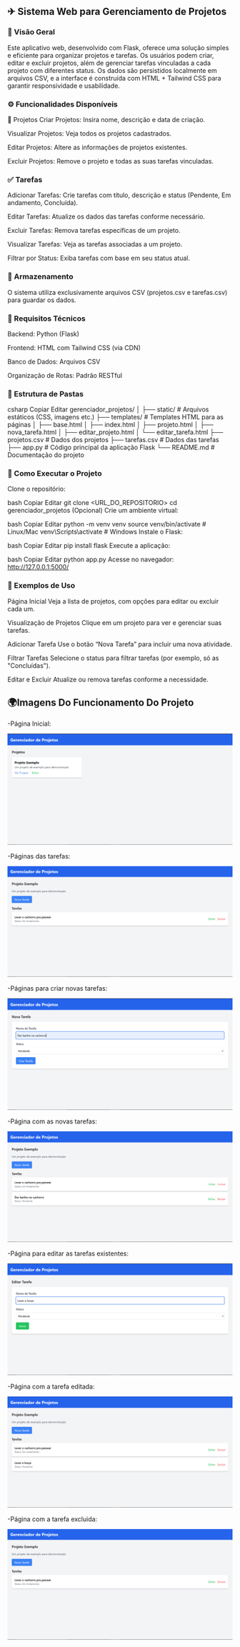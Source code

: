 ## ✈ Sistema Web para Gerenciamento de Projetos
### 📌 Visão Geral

Este aplicativo web, desenvolvido com Flask, oferece uma solução simples e eficiente para organizar projetos e tarefas. Os usuários podem criar, editar e excluir projetos, além de gerenciar tarefas vinculadas a cada projeto com diferentes status. Os dados são persistidos localmente em arquivos CSV, e a interface é construída com HTML + Tailwind CSS para garantir responsividade e usabilidade.

### ⚙ Funcionalidades Disponíveis
📁 Projetos
Criar Projetos: Insira nome, descrição e data de criação.

Visualizar Projetos: Veja todos os projetos cadastrados.

Editar Projetos: Altere as informações de projetos existentes.

Excluir Projetos: Remove o projeto e todas as suas tarefas vinculadas.

### ✅ Tarefas
Adicionar Tarefas: Crie tarefas com título, descrição e status (Pendente, Em andamento, Concluída).

Editar Tarefas: Atualize os dados das tarefas conforme necessário.

Excluir Tarefas: Remova tarefas específicas de um projeto.

Visualizar Tarefas: Veja as tarefas associadas a um projeto.

Filtrar por Status: Exiba tarefas com base em seu status atual.


### 💾 Armazenamento
O sistema utiliza exclusivamente arquivos CSV (projetos.csv e tarefas.csv) para guardar os dados.

### 🧰 Requisitos Técnicos
Backend: Python (Flask)

Frontend: HTML com Tailwind CSS (via CDN)

Banco de Dados: Arquivos CSV

Organização de Rotas: Padrão RESTful

### 📁 Estrutura de Pastas
csharp
Copiar
Editar
gerenciador_projetos/
│
├── static/                   # Arquivos estáticos (CSS, imagens etc.)
├── templates/                # Templates HTML para as páginas
│   ├── base.html
│   ├── index.html
│   ├── projeto.html
│   ├── nova_tarefa.html
│   ├── editar_projeto.html
│   └── editar_tarefa.html
├── projetos.csv              # Dados dos projetos
├── tarefas.csv               # Dados das tarefas
├── app.py                    # Código principal da aplicação Flask
└── README.md                 # Documentação do projeto

### 🚀 Como Executar o Projeto
Clone o repositório:

bash
Copiar
Editar
git clone <URL_DO_REPOSITORIO>
cd gerenciador_projetos
(Opcional) Crie um ambiente virtual:

bash
Copiar
Editar
python -m venv venv
source venv/bin/activate  # Linux/Mac
venv\Scripts\activate     # Windows
Instale o Flask:

bash
Copiar
Editar
pip install flask
Execute a aplicação:

bash
Copiar
Editar
python app.py
Acesse no navegador:
http://127.0.0.1:5000/

### 🧪 Exemplos de Uso
Página Inicial
Veja a lista de projetos, com opções para editar ou excluir cada um.

Visualização de Projetos
Clique em um projeto para ver e gerenciar suas tarefas.

Adicionar Tarefa
Use o botão “Nova Tarefa” para incluir uma nova atividade.

Filtrar Tarefas
Selecione o status para filtrar tarefas (por exemplo, só as "Concluídas").

Editar e Excluir
Atualize ou remova tarefas conforme a necessidade.


## 🌍Imagens Do Funcionamento Do Projeto

-Página Inicial:

![1.png](https://github.com/pjaneri300/RECUPERA--O-FLASK/blob/main/static/img/1.png)

-Páginas das tarefas:

![6.png](https://github.com/pjaneri300/RECUPERA--O-FLASK/blob/main/static/img/2.png)

-Páginas para criar novas tarefas:

![2.png](https://github.com/pjaneri300/RECUPERA--O-FLASK/blob/main/static/img/3.png)

-Página com as novas tarefas:

![3.png](https://github.com/pjaneri300/RECUPERA--O-FLASK/blob/main/static/img/4.png)

-Página para editar as tarefas existentes:

![Captura de tela 2025-05-09 085643.png](https://github.com/pjaneri300/RECUPERA--O-FLASK/blob/main/static/img/5.png)

-Página com a tarefa editada:

![Captura de tela 2025-05-09 085741.png](https://github.com/pjaneri300/RECUPERA--O-FLASK/blob/main/static/img/6.png)

-Página com a tarefa excluida:

![6.png](https://github.com/pjaneri300/RECUPERA--O-FLASK/blob/main/static/img/7.png)
